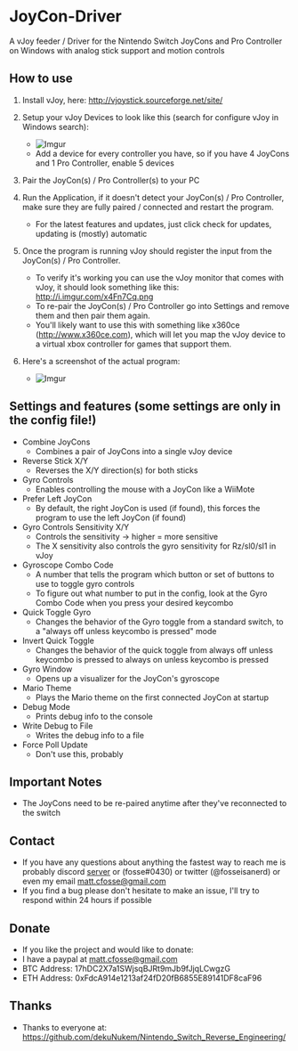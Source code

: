 # JoyCon-Driver
A vJoy feeder / Driver for the Nintendo Switch JoyCons and Pro Controller on Windows with analog stick support and motion controls

## How to use
1. Install vJoy, here: http://vjoystick.sourceforge.net/site/

2. Setup your vJoy Devices to look like this (search for configure vJoy in Windows search):
    * ![Imgur](http://i.imgur.com/nXQDFPK.png)
    * Add a device for every controller you have, so if you have 4 JoyCons and 1 Pro Controller, enable 5 devices

3. Pair the JoyCon(s) / Pro Controller(s) to your PC

4. Run the Application, if it doesn't detect your JoyCon(s) / Pro Controller, make sure they are fully paired / connected and restart the program.
	* For the latest features and updates, just click check for updates, updating is (mostly) automatic

5. Once the program is running vJoy should register the input from the JoyCon(s) / Pro Controller.
    * To verify it's working you can use the vJoy monitor that comes with vJoy, it should look something like this: http://i.imgur.com/x4Fn7Cq.png
    * To re-pair the JoyCon(s) / Pro Controller go into Settings and remove them and then pair them again.
    * You'll likely want to use this with something like x360ce (http://www.x360ce.com), which will let you map the vJoy device to a virtual xbox controller for games that support them.

6. Here's a screenshot of the actual program:
	* ![Imgur](https://i.imgur.com/ihK9WNf.png)

## Settings and features (some settings are only in the config file!)
* Combine JoyCons
	* Combines a pair of JoyCons into a single vJoy device
* Reverse Stick X/Y
	* Reverses the X/Y direction(s) for both sticks
* Gyro Controls
	* Enables controlling the mouse with a JoyCon like a WiiMote
* Prefer Left JoyCon
	* By default, the right JoyCon is used (if found), this forces the program to use the left JoyCon (if found)
* Gyro Controls Sensitivity X/Y
	* Controls the sensitivity -> higher = more sensitive
	* The X sensitivity also controls the gyro sensitivity for Rz/sl0/sl1 in vJoy
* Gyroscope Combo Code
	* A number that tells the program which button or set of buttons to use to toggle gyro controls
	* To figure out what number to put in the config, look at the Gyro Combo Code when you press your desired keycombo
* Quick Toggle Gyro
	* Changes the behavior of the Gyro toggle from a standard switch, to a "always off unless keycombo is pressed" mode
* Invert Quick Toggle
	* Changes the behavior of the quick toggle from always off unless keycombo is pressed to always on unless keycombo is pressed
* Gyro Window
	* Opens up a visualizer for the JoyCon's gyroscope
* Mario Theme
	* Plays the Mario theme on the first connected JoyCon at startup
* Debug Mode
	* Prints debug info to the console
* Write Debug to File
	* Writes the debug info to a file
* Force Poll Update
	* Don't use this, probably

## Important Notes
* The JoyCons need to be re-paired anytime after they've reconnected to the switch

## Contact
* If you have any questions about anything the fastest way to reach me is probably discord [server](https://discord.gg/jmcfdeS) or (fosse#0430) or twitter (@fosseisanerd) or even my email matt.cfosse@gmail.com
* If you find a bug please don't hesitate to make an issue, I'll try to respond within 24 hours if possible

## Donate
* If you like the project and would like to donate:
* I have a paypal at matt.cfosse@gmail.com
* BTC Address: 17hDC2X7a1SWjsqBJRt9mJb9fJjqLCwgzG
* ETH Address: 0xFdcA914e1213af24fD20fB6855E89141DF8caF96

## Thanks
* Thanks to everyone at: https://github.com/dekuNukem/Nintendo_Switch_Reverse_Engineering/
